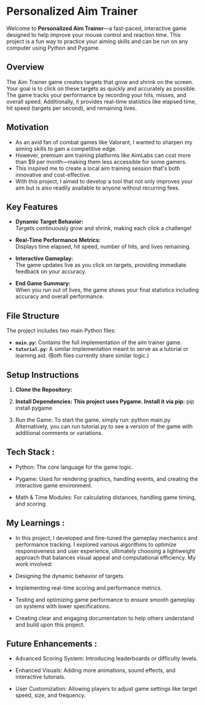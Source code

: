 # Personalized Aim Trainer

Welcome to **Personalized Aim Trainer**—a fast-paced, interactive game designed to help improve your mouse control and reaction time. This project is a fun way to practice your aiming skills and can be run on any computer using Python and Pygame.

## Overview

The Aim Trainer game creates targets that grow and shrink on the screen. Your goal is to click on these targets as quickly and accurately as possible. The game tracks your performance by recording your hits, misses, and overall speed. Additionally, it provides real-time statistics like elapsed time, hit speed (targets per second), and remaining lives.

## Motivation

-  As an avid fan of combat games like Valorant, I wanted to sharpen my aiming skills to gain a competitive edge.
-  However, premium aim training platforms like AimLabs can cost more than $9 per month—making them less accessible for some gamers.
-  This inspired me to create a local aim training session that's both innovative and cost-effective.
-  With this project, I aimed to develop a tool that not only improves your aim but is also readily available to anyone without recurring fees.

## Key Features

- **Dynamic Target Behavior:**  
  Targets continuously grow and shrink, making each click a challenge!
  
- **Real-Time Performance Metrics:**  
  Displays time elapsed, hit speed, number of hits, and lives remaining.
  
- **Interactive Gameplay:**  
  The game updates live as you click on targets, providing immediate feedback on your accuracy.
  
- **End Game Summary:**  
  When you run out of lives, the game shows your final statistics including accuracy and overall performance.

## File Structure

The project includes two main Python files:
- **`main.py`:** Contains the full implementation of the aim trainer game.
- **`tutorial.py`:** A similar implementation meant to serve as a tutorial or learning aid. (Both files currently share similar logic.)

## Setup Instructions

1. **Clone the Repository:**
  
2. **Install Dependencies: This project uses Pygame. Install it via pip:**
   pip install pygame
   
3. Run the Game: To start the game, simply run:
   python main.py
   Alternatively, you can run tutorial.py to see a version of the game with additional comments or variations.

## Tech Stack :
-  Python: The core language for the game logic.

-  Pygame: Used for rendering graphics, handling events, and creating the interactive game environment.

-  Math & Time Modules: For calculating distances, handling game timing, and scoring.

## My Learnings :
-  In this project, I developed and fine-tuned the gameplay mechanics and performance tracking. I explored various algorithms to optimize responsiveness and user experience, ultimately choosing a lightweight approach that balances visual appeal and computational efficiency. My work involved:

-  Designing the dynamic behavior of targets.

-  Implementing real-time scoring and performance metrics.

-  Testing and optimizing game performance to ensure smooth gameplay on systems with lower specifications.

-  Creating clear and engaging documentation to help others understand and build upon this project.

## Future Enhancements :
-  Advanced Scoring System: Introducing leaderboards or difficulty levels.

-  Enhanced Visuals: Adding more animations, sound effects, and interactive tutorials.

-  User Customization: Allowing players to adjust game settings like target speed, size, and frequency.
